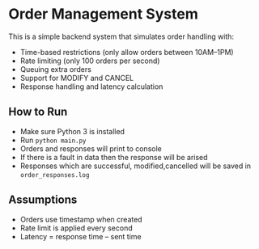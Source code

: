 # Order Management System

This is a simple backend system that simulates order handling with:

- Time-based restrictions (only allow orders between 10AM–1PM)
- Rate limiting (only 100 orders per second)
- Queuing extra orders
- Support for MODIFY and CANCEL
- Response handling and latency calculation

## How to Run

- Make sure Python 3 is installed
- Run `python main.py`
- Orders and responses will print to console
- If there is a fault in data then the response will be arised
- Responses which are successful, modified,cancelled will be saved in `order_responses.log`

## Assumptions

- Orders use timestamp when created
- Rate limit is applied every second
- Latency = response time – sent time
